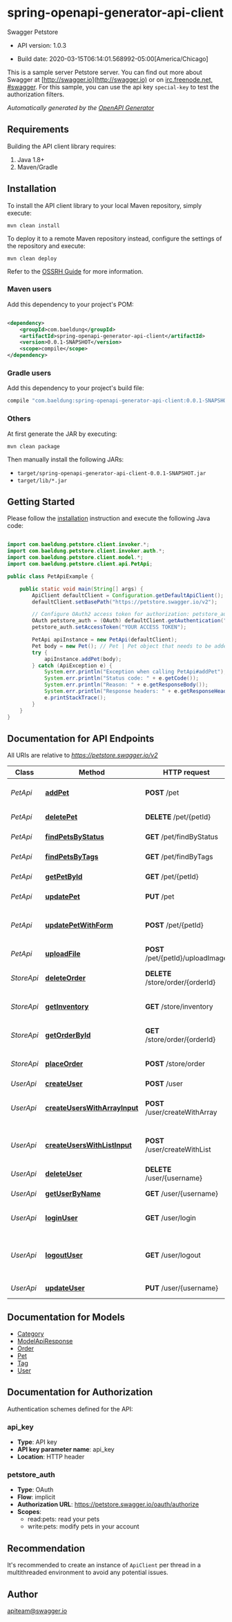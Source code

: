# spring-openapi-generator-api-client

Swagger Petstore

- API version: 1.0.3

- Build date: 2020-03-15T06:14:01.568992-05:00[America/Chicago]

This is a sample server Petstore server. You can find out more about Swagger at [http://swagger.io](http://swagger.io)
or on [irc.freenode.net, #swagger](http://swagger.io/irc/). For this sample, you can use the api key `special-key` to
test the authorization filters.

*Automatically generated by the [OpenAPI Generator](https://openapi-generator.tech)*

## Requirements

Building the API client library requires:

1. Java 1.8+
2. Maven/Gradle

## Installation

To install the API client library to your local Maven repository, simply execute:

```shell
mvn clean install
```

To deploy it to a remote Maven repository instead, configure the settings of the repository and execute:

```shell
mvn clean deploy
```

Refer to the [OSSRH Guide](http://central.sonatype.org/pages/ossrh-guide.html) for more information.

### Maven users

Add this dependency to your project's POM:

```xml

<dependency>
	<groupId>com.baeldung</groupId>
	<artifactId>spring-openapi-generator-api-client</artifactId>
	<version>0.0.1-SNAPSHOT</version>
	<scope>compile</scope>
</dependency>
```

### Gradle users

Add this dependency to your project's build file:

```groovy
compile "com.baeldung:spring-openapi-generator-api-client:0.0.1-SNAPSHOT"
```

### Others

At first generate the JAR by executing:

```shell
mvn clean package
```

Then manually install the following JARs:

- `target/spring-openapi-generator-api-client-0.0.1-SNAPSHOT.jar`
- `target/lib/*.jar`

## Getting Started

Please follow the [installation](#installation) instruction and execute the following Java code:

```java

import com.baeldung.petstore.client.invoker.*;
import com.baeldung.petstore.client.invoker.auth.*;
import com.baeldung.petstore.client.model.*;
import com.baeldung.petstore.client.api.PetApi;

public class PetApiExample {

	public static void main(String[] args) {
		ApiClient defaultClient = Configuration.getDefaultApiClient();
		defaultClient.setBasePath("https://petstore.swagger.io/v2");

		// Configure OAuth2 access token for authorization: petstore_auth
		OAuth petstore_auth = (OAuth) defaultClient.getAuthentication("petstore_auth");
		petstore_auth.setAccessToken("YOUR ACCESS TOKEN");

		PetApi apiInstance = new PetApi(defaultClient);
		Pet body = new Pet(); // Pet | Pet object that needs to be added to the store
		try {
			apiInstance.addPet(body);
		} catch (ApiException e) {
			System.err.println("Exception when calling PetApi#addPet");
			System.err.println("Status code: " + e.getCode());
			System.err.println("Reason: " + e.getResponseBody());
			System.err.println("Response headers: " + e.getResponseHeaders());
			e.printStackTrace();
		}
	}
}

```

## Documentation for API Endpoints

All URIs are relative to *https://petstore.swagger.io/v2*

 Class      | Method                                                                     | HTTP request                      | Description                                  
------------|----------------------------------------------------------------------------|-----------------------------------|----------------------------------------------
 *PetApi*   | [**addPet**](docs/PetApi.md#addPet)                                        | **POST** /pet                     | Add a new pet to the store                   
 *PetApi*   | [**deletePet**](docs/PetApi.md#deletePet)                                  | **DELETE** /pet/{petId}           | Deletes a pet                                
 *PetApi*   | [**findPetsByStatus**](docs/PetApi.md#findPetsByStatus)                    | **GET** /pet/findByStatus         | Finds Pets by status                         
 *PetApi*   | [**findPetsByTags**](docs/PetApi.md#findPetsByTags)                        | **GET** /pet/findByTags           | Finds Pets by tags                           
 *PetApi*   | [**getPetById**](docs/PetApi.md#getPetById)                                | **GET** /pet/{petId}              | Find pet by ID                               
 *PetApi*   | [**updatePet**](docs/PetApi.md#updatePet)                                  | **PUT** /pet                      | Update an existing pet                       
 *PetApi*   | [**updatePetWithForm**](docs/PetApi.md#updatePetWithForm)                  | **POST** /pet/{petId}             | Updates a pet in the store with form data    
 *PetApi*   | [**uploadFile**](docs/PetApi.md#uploadFile)                                | **POST** /pet/{petId}/uploadImage | uploads an image                             
 *StoreApi* | [**deleteOrder**](docs/StoreApi.md#deleteOrder)                            | **DELETE** /store/order/{orderId} | Delete purchase order by ID                  
 *StoreApi* | [**getInventory**](docs/StoreApi.md#getInventory)                          | **GET** /store/inventory          | Returns pet inventories by status            
 *StoreApi* | [**getOrderById**](docs/StoreApi.md#getOrderById)                          | **GET** /store/order/{orderId}    | Find purchase order by ID                    
 *StoreApi* | [**placeOrder**](docs/StoreApi.md#placeOrder)                              | **POST** /store/order             | Place an order for a pet                     
 *UserApi*  | [**createUser**](docs/UserApi.md#createUser)                               | **POST** /user                    | Create user                                  
 *UserApi*  | [**createUsersWithArrayInput**](docs/UserApi.md#createUsersWithArrayInput) | **POST** /user/createWithArray    | Creates list of users with given input array 
 *UserApi*  | [**createUsersWithListInput**](docs/UserApi.md#createUsersWithListInput)   | **POST** /user/createWithList     | Creates list of users with given input array 
 *UserApi*  | [**deleteUser**](docs/UserApi.md#deleteUser)                               | **DELETE** /user/{username}       | Delete user                                  
 *UserApi*  | [**getUserByName**](docs/UserApi.md#getUserByName)                         | **GET** /user/{username}          | Get user by user name                        
 *UserApi*  | [**loginUser**](docs/UserApi.md#loginUser)                                 | **GET** /user/login               | Logs user into the system                    
 *UserApi*  | [**logoutUser**](docs/UserApi.md#logoutUser)                               | **GET** /user/logout              | Logs out current logged in user session      
 *UserApi*  | [**updateUser**](docs/UserApi.md#updateUser)                               | **PUT** /user/{username}          | Updated user                                 

## Documentation for Models

- [Category](docs/Category.md)
- [ModelApiResponse](docs/ModelApiResponse.md)
- [Order](docs/Order.md)
- [Pet](docs/Pet.md)
- [Tag](docs/Tag.md)
- [User](docs/User.md)

## Documentation for Authorization

Authentication schemes defined for the API:

### api_key

- **Type**: API key
- **API key parameter name**: api_key
- **Location**: HTTP header

### petstore_auth

- **Type**: OAuth
- **Flow**: implicit
- **Authorization URL**: https://petstore.swagger.io/oauth/authorize
- **Scopes**:
	- read:pets: read your pets
	- write:pets: modify pets in your account

## Recommendation

It's recommended to create an instance of `ApiClient` per thread in a multithreaded environment to avoid any potential
issues.

## Author

apiteam@swagger.io


